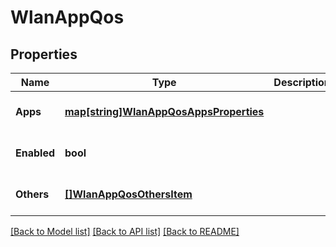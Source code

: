 # WlanAppQos

## Properties
Name | Type | Description | Notes
------------ | ------------- | ------------- | -------------
**Apps** | [**map[string]WlanAppQosAppsProperties**](wlan_app_qos_apps_properties.md) |  | [optional] [default to null]
**Enabled** | **bool** |  | [optional] [default to false]
**Others** | [**[]WlanAppQosOthersItem**](wlan_app_qos_others_item.md) |  | [optional] [default to null]

[[Back to Model list]](../README.md#documentation-for-models) [[Back to API list]](../README.md#documentation-for-api-endpoints) [[Back to README]](../README.md)


